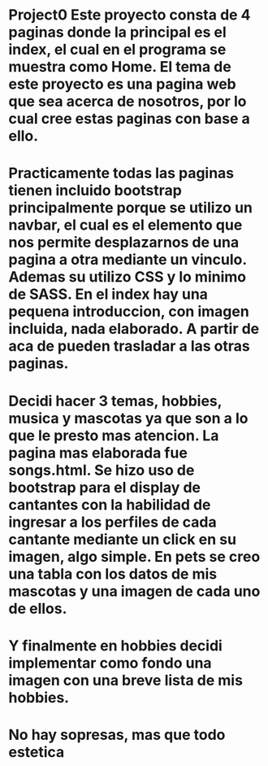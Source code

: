 # Project0 Este proyecto consta de 4 paginas donde la principal es el index, el cual en el programa se muestra como Home. El tema de este proyecto es una pagina web que sea acerca de nosotros, por lo cual cree estas paginas con base a ello. 
# Practicamente todas las paginas tienen incluido bootstrap principalmente porque se utilizo un navbar, el cual es el elemento que nos permite desplazarnos de una pagina a otra mediante un vinculo. Ademas su utilizo CSS y lo minimo de SASS. En el index hay una pequena introduccion, con imagen incluida, nada elaborado. A partir de aca de pueden trasladar a las otras paginas. 
# Decidi hacer 3 temas, hobbies, musica y mascotas ya que son a lo que le presto mas atencion. La pagina mas elaborada fue songs.html. Se hizo uso de bootstrap para el display de cantantes con la habilidad de ingresar a los perfiles de cada cantante mediante un click en su imagen, algo simple. En pets se creo una tabla con los datos de mis mascotas y una imagen de cada uno de ellos.
# Y finalmente en hobbies decidi implementar como fondo una imagen con una breve lista de mis hobbies.
# No hay sopresas, mas que todo estetica
